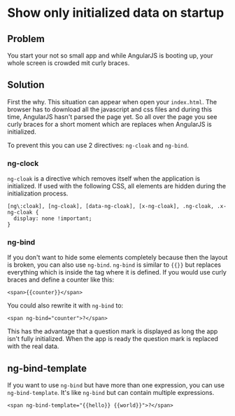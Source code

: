 # Show only initialized data on startup

## Problem

You start your not so small app and while AngularJS is booting up, your whole screen is crowded mit curly braces.


## Solution

First the why. This situation can appear when open your `index.html`. The browser has to download all the javascript
and css files and during this time, AngularJS hasn't parsed the page yet. So all over the page you see curly braces
for a short moment which are replaces when AngularJS is initialized.

To prevent this you can use 2 directives: `ng-cloak` and `ng-bind`.

### ng-clock

`ng-cloak` is a directive which removes itself when the application is initialized. If used with the following CSS,
all elements are hidden during the initialization process.

    [ng\:cloak], [ng-cloak], [data-ng-cloak], [x-ng-cloak], .ng-cloak, .x-ng-cloak {
      display: none !important;
    }

### ng-bind

If you don't want to hide some elements completely because then the layout is broken,
you can also use `ng-bind`. `ng-bind` is similar to `{{}}` but replaces everything which is inside the tag where it
is defined. If you would use curly braces and define a counter like this:

    <span>{{counter}}</span>

You could also rewrite it with `ng-bind` to:

    <span ng-bind="counter">?</span>

This has the advantage that a question mark is displayed as long the app isn't fully initialized. When the app is
ready the question mark is replaced with the real data.

## ng-bind-template

If you want to use `ng-bind` but have more than one expression, you can use `ng-bind-template`. It's like `ng-bind`
but can contain multiple expressions.

    <span ng-bind-template="{{hello}} {{world}}">?</span>

